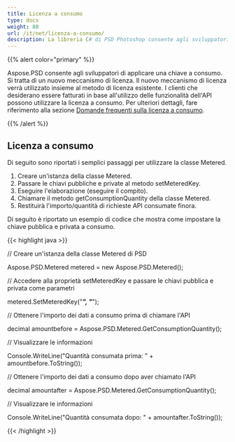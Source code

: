 ```yaml
---
title: Licenza a consumo
type: docs
weight: 80
url: /it/net/licenza-a-consumo/
description: La libreria C# di PSD Photoshop consente agli sviluppatori di applicare una chiave a consumo che è un nuovo meccanismo di licenza e verrà utilizzata insieme al metodo di licenza esistente.
---
```


{{% alert color="primary" %}}

Aspose.PSD consente agli sviluppatori di applicare una chiave a consumo. Si tratta di un nuovo meccanismo di licenza. Il nuovo meccanismo di licenza verrà utilizzato insieme al metodo di licenza esistente. I clienti che desiderano essere fatturati in base all'utilizzo delle funzionalità dell'API possono utilizzare la licenza a consumo. Per ulteriori dettagli, fare riferimento alla sezione [Domande frequenti sulla licenza a consumo](https://purchase.aspose.com/faqs/licensing/metered).

{{% /alert %}}
## **Licenza a consumo**
Di seguito sono riportati i semplici passaggi per utilizzare la classe Metered.

1. Creare un'istanza della classe Metered.
1. Passare le chiavi pubbliche e private al metodo setMeteredKey.
1. Eseguire l'elaborazione (eseguire il compito).
1. Chiamare il metodo getConsumptionQuantity della classe Metered.
1. Restituirà l'importo/quantità di richieste API consumate finora.

Di seguito è riportato un esempio di codice che mostra come impostare la chiave pubblica e privata a consumo.

{{< highlight java >}}

 // Creare un'istanza della classe Metered di PSD

Aspose.PSD.Metered metered = new Aspose.PSD.Metered();



// Accedere alla proprietà setMeteredKey e passare le chiavi pubblica e privata come parametri

metered.SetMeteredKey("*****", "*****");



// Ottenere l'importo dei dati a consumo prima di chiamare l'API

decimal amountbefore = Aspose.PSD.Metered.GetConsumptionQuantity();



// Visualizzare le informazioni

Console.WriteLine("Quantità consumata prima: " + amountbefore.ToString());

// Ottenere l'importo dei dati a consumo dopo aver chiamato l'API

decimal amountafter = Aspose.PSD.Metered.GetConsumptionQuantity();



// Visualizzare le informazioni

Console.WriteLine("Quantità consumata dopo: " + amountafter.ToString());

{{< /highlight >}}  
